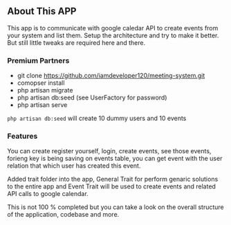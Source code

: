 ## About This APP

This app is to communicate with google caledar API to create events from your system and list them. Setup the architecture and try to make it better. But still little tweaks are required here and there.


### Premium Partners

- git clone https://github.com/iamdeveloper120/meeting-system.git
- comopser install
- php artisan migrate
- php artisan db:seed (see UserFactory for password)
- php artisan serve


`php artisan db:seed` will create 10 dummy users and 10 events

### Features

You can create register yourself, login, create events, see those events, forieng key is being saving on events table, you can get event with the user relation that which user has created this event.

Added trait folder into the app, General Trait for perform genaric solutions to the entire app and Event Trait will be used to create events and related API calls to google calendar.

This is not 100 % completed but you can take a look on the overall structure of the application, codebase and more.